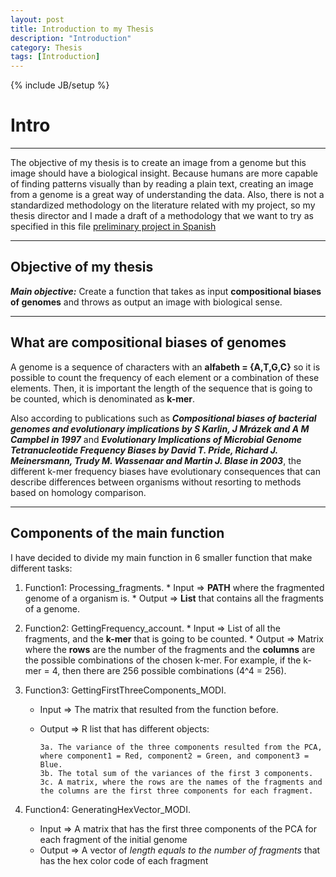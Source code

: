 ```yaml
---
layout: post
title: Introduction to my Thesis
description: "Introduction"
category: Thesis
tags: [Introduction]
---
```

{% include JB/setup %}

# Intro

------

The objective of my thesis is to create an image from a genome but this image should have a biological insight. Because humans are more capable of finding patterns visually than by reading a plain text, creating an image from a genome is a great way of understanding the data. Also, there is not a standardized methodology on the literature related with my project, so my thesis director and I made a draft of a methodology that we want to try as specified in this file [preliminary project in Spanish](/Additional_material/Preliminary_Project_Camila_Martinez.docx)

------

## Objective of my thesis

**_Main objective:_** Create a function that takes as input **compositional biases of genomes** and throws as output an image with biological sense.

------

## What are compositional biases of genomes

A genome is a sequence of characters with an **alfabeth = {A,T,G,C}** so it is possible to count the frequency of each element or a combination of these elements. Then, it is important the length of the sequence that is going to be counted, which is denominated as **k-mer**. 

Also according to publications such as **_Compositional biases of bacterial genomes and evolutionary implications by S  Karlin, J Mrázek and A M Campbel in 1997_** and **_Evolutionary Implications of Microbial Genome Tetranucleotide Frequency Biases by David T. Pride, Richard J. Meinersmann, Trudy M. Wassenaar and Martin J. Blase in 2003_**, the different k-mer frequency biases have evolutionary consequences that can describe differences between organisms without resorting to methods based on homology comparison. 

------

## Components of the main function

I have decided to divide my main function in 6 smaller function that make different tasks:

1. Function1: Processing_fragments.
       * Input => **PATH** where the fragmented genome of a organism is.
       * Output => **List** that contains all the fragments of a genome.

2. Function2: GettingFrequency_account.
       * Input => List of all the fragments, and the **k-mer** that is going to be counted.
       * Output => Matrix where the **rows** are the number of the fragments and the **columns** are the possible combinations of the chosen k-mer. For example, if the k-mer = 4, then there are 256 possible combinations (4^4 = 256).

3. Function3: GettingFirstThreeComponents_MODI.
      * Input => The matrix that resulted from the function before.
      * Output => R list that has different objects:

            3a. The variance of the three components resulted from the PCA, where component1 = Red, component2 = Green, and component3 = Blue.
            3b. The total sum of the variances of the first 3 components.
            3c. A matrix, where the rows are the names of the fragments and the columns are the first three components for each fragment.

4. Function4: GeneratingHexVector_MODI.
      * Input => A matrix that has the first three components of the PCA for each fragment of the initial genome
      * Output => A vector of _length equals to the number of fragments_ that has the hex color code of each fragment












